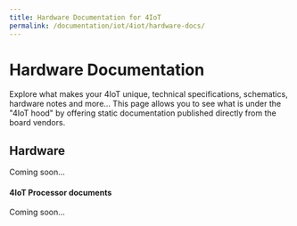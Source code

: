 ```yaml
---
title: Hardware Documentation for 4IoT
permalink: /documentation/iot/4iot/hardware-docs/
---
```



# Hardware Documentation

Explore what makes your 4IoT unique, technical specifications, schematics, hardware notes and more... This page allows you to see what is under the "4IoT hood" by offering static documentation published directly from the board vendors.

## Hardware

Coming soon...

#### 4IoT Processor documents

Coming soon...
